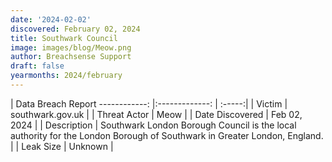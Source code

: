 ```yaml
---
date: '2024-02-02'
discovered: February 02, 2024
title: Southwark Council
image: images/blog/Meow.png
author: Breachsense Support
draft: false
yearmonths: 2024/february
---
```



| Data Breach Report
------------:     |:-------------:    | :-----:|
| Victim      | southwark.gov.uk      | 
| Threat Actor      | Meow      | 
| Date Discovered      | Feb 02, 2024      | 
| Description      | Southwark London Borough Council is the local authority for the London Borough of Southwark in Greater London, England.      | 
| Leak Size      | Unknown      | 

